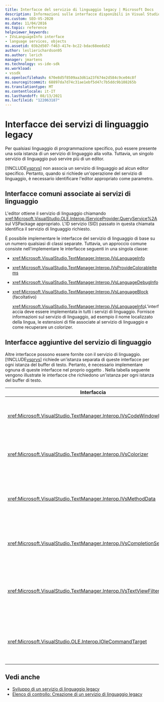 ```yaml
---
title: Interfacce del servizio di linguaggio legacy | Microsoft Docs
description: Informazioni sulle interfacce disponibili in Visual Studio SDK che forniscono funzionalità del servizio di linguaggio legacy.
ms.custom: SEO-VS-2020
ms.date: 11/04/2016
ms.topic: reference
helpviewer_keywords:
- IVsLanguageInfo interface
- language services, objects
ms.assetid: 03b2d507-f463-417e-bc22-bdac68eeda52
author: leslierichardson95
ms.author: lerich
manager: jmartens
ms.technology: vs-ide-sdk
ms.workload:
- vssdk
ms.openlocfilehash: 670e8d5f8509aa3d61a23f674e2d584c9ce04c8f
ms.sourcegitcommit: 68897da7d74c31ae1ebf5d47c7b5ddc9b108265b
ms.translationtype: MT
ms.contentlocale: it-IT
ms.lasthandoff: 08/13/2021
ms.locfileid: "122063187"
---
```

# <a name="legacy-language-service-interfaces"></a>Interfacce dei servizi di linguaggio legacy
Per qualsiasi linguaggio di programmazione specifico, può essere presente una sola istanza di un servizio di linguaggio alla volta. Tuttavia, un singolo servizio di linguaggio può servire più di un editor.

 [!INCLUDE[vsprvs](../../code-quality/includes/vsprvs_md.md)] non associa un servizio di linguaggio ad alcun editor specifico. Pertanto, quando si richiede un'operazione del servizio di linguaggio, è necessario identificare l'editor appropriato come parametro.

## <a name="common-interfaces-associated-with-language-services"></a>Interfacce comuni associate ai servizi di linguaggio
 L'editor ottiene il servizio di linguaggio chiamando <xref:Microsoft.VisualStudio.OLE.Interop.IServiceProvider.QueryService%2A> sul VSPackage appropriato. L'ID servizio (SID) passato in questa chiamata identifica il servizio di linguaggio richiesto.

 È possibile implementare le interfacce del servizio di linguaggio di base su un numero qualsiasi di classi separate. Tuttavia, un approccio comune consiste nell'implementare le interfacce seguenti in una singola classe:

- <xref:Microsoft.VisualStudio.TextManager.Interop.IVsLanguageInfo>

- <xref:Microsoft.VisualStudio.TextManager.Interop.IVsProvideColorableItems>

- <xref:Microsoft.VisualStudio.TextManager.Interop.IVsLanguageDebugInfo>

- <xref:Microsoft.VisualStudio.TextManager.Interop.IVsLanguageBlock> (facoltativo)

  <xref:Microsoft.VisualStudio.TextManager.Interop.IVsLanguageInfo>L'interfaccia deve essere implementata in tutti i servizi di linguaggio. Fornisce informazioni sul servizio di linguaggio, ad esempio il nome localizzato della lingua, le estensioni di file associate al servizio di linguaggio e come recuperare un colorizer.

## <a name="additional-language-service-interfaces"></a>Interfacce aggiuntive del servizio di linguaggio
 Altre interfacce possono essere fornite con il servizio di linguaggio. [!INCLUDE[vsprvs](../../code-quality/includes/vsprvs_md.md)] richiede un'istanza separata di queste interfacce per ogni istanza del buffer di testo. Pertanto, è necessario implementare ognuna di queste interfacce nel proprio oggetto . Nella tabella seguente vengono illustrate le interfacce che richiedono un'istanza per ogni istanza del buffer di testo.

|Interfaccia|Descrizione|
|---------------|-----------------|
|<xref:Microsoft.VisualStudio.TextManager.Interop.IVsCodeWindowManager>|Gestisce le aree di controllo della finestra del codice, ad esempio la barra a discesa. È possibile ottenere questa interfaccia usando il <xref:Microsoft.VisualStudio.TextManager.Interop.IVsLanguageInfo.GetCodeWindowManager%2A> metodo . Ne esiste una <xref:Microsoft.VisualStudio.TextManager.Interop.IVsCodeWindowManager> per finestra del codice.|
|<xref:Microsoft.VisualStudio.TextManager.Interop.IVsColorizer>|Colora le parole chiave e i delimitatori del linguaggio. È possibile ottenere questa interfaccia usando il <xref:Microsoft.VisualStudio.TextManager.Interop.IVsLanguageInfo.GetColorizer%2A> metodo . <xref:Microsoft.VisualStudio.TextManager.Interop.IVsColorizer> viene chiamato in fase di disegno. Evitare il lavoro a elevato utilizzo di calcolo <xref:Microsoft.VisualStudio.TextManager.Interop.IVsColorizer> all'interno di o le prestazioni potrebbero risentirne.|
|<xref:Microsoft.VisualStudio.TextManager.Interop.IVsMethodData>|Fornisce descrizioni comando dei parametri intelliSense. Quando il servizio di linguaggio riconosce un carattere che indica che i dati del metodo devono essere visualizzati, ad esempio una parentesi aperta, chiama il metodo per notificare alla visualizzazione testo che il servizio di linguaggio è pronto per visualizzare una descrizione comando informazioni <xref:Microsoft.VisualStudio.TextManager.Interop.IVsMethodTipWindow.SetMethodData%2A> parametro. La visualizzazione testo richiama quindi il servizio di linguaggio usando i metodi dell'interfaccia per ottenere le <xref:Microsoft.VisualStudio.TextManager.Interop.IVsMethodData> informazioni necessarie per visualizzare la descrizione comando.|
|<xref:Microsoft.VisualStudio.TextManager.Interop.IVsCompletionSet>|Fornisce il completamento delle istruzioni IntelliSense. Quando il servizio di linguaggio è pronto per visualizzare un elenco di completamento, chiama <xref:Microsoft.VisualStudio.TextManager.Interop.IVsTextView.UpdateCompletionStatus%2A> il metodo nella visualizzazione testo. La visualizzazione testo richiama quindi il servizio di linguaggio usando i metodi <xref:Microsoft.VisualStudio.TextManager.Interop.IVsCompletionSet> sull'oggetto .|
|<xref:Microsoft.VisualStudio.TextManager.Interop.IVsTextViewFilter>|Consente la modifica della visualizzazione testo usando il gestore del comando . Anche la classe in cui si implementa <xref:Microsoft.VisualStudio.TextManager.Interop.IVsTextViewFilter> l'interfaccia deve implementare <xref:Microsoft.VisualStudio.OLE.Interop.IOleCommandTarget> l'interfaccia . La visualizzazione testo recupera <xref:Microsoft.VisualStudio.TextManager.Interop.IVsTextViewFilter> l'oggetto tramite una query <xref:Microsoft.VisualStudio.OLE.Interop.IOleCommandTarget> sull'oggetto passato nel <xref:Microsoft.VisualStudio.TextManager.Interop.IVsTextView.AddCommandFilter%2A> metodo . Deve essere presente un <xref:Microsoft.VisualStudio.TextManager.Interop.IVsTextViewFilter> oggetto per ogni visualizzazione.|
|<xref:Microsoft.VisualStudio.OLE.Interop.IOleCommandTarget>|Intercetta i comandi che l'utente ha inserito nella finestra del codice. Monitorare l'output <xref:Microsoft.VisualStudio.OLE.Interop.IOleCommandTarget> dell'implementazione per fornire informazioni personalizzate sul completamento e visualizzare le modifiche<br /><br /> Per passare <xref:Microsoft.VisualStudio.OLE.Interop.IOleCommandTarget> l'oggetto alla visualizzazione testo, chiamare <xref:Microsoft.VisualStudio.TextManager.Interop.IVsTextView.AddCommandFilter%2A> .|

## <a name="see-also"></a>Vedi anche
- [Sviluppo di un servizio di linguaggio legacy](../../extensibility/internals/developing-a-legacy-language-service.md)
- [Elenco di controllo: Creazione di un servizio di linguaggio legacy](../../extensibility/internals/checklist-creating-a-legacy-language-service.md)
